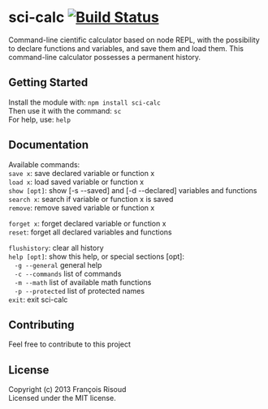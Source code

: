 # sci-calc [![Build Status](https://secure.travis-ci.org/francoisrisoud/sci-calc.png?branch=master)](http://travis-ci.org/francoisrisoud/sci-calc)

Command-line cientific calculator based on node REPL, with the possibility to declare functions and variables, and save them and load them. This command-line calculator possesses a permanent history.

## Getting Started
Install the module with: `npm install sci-calc`  
Then use it with the command: `sc`  
For help, use: `help`  

## Documentation
Available commands:  
`save x`: save declared variable or function x  
`load x`: load saved variable or function x  
`show [opt]`: show [-s --saved] and [-d --declared] variables and functions  
`search x`: search if variable or function x is saved  
`remove`: remove saved variable or function x  
   
`forget x`: forget declared variable or function x  
`reset`: forget all declared variables and functions  
   
`flushistory`: clear all history  
`help [opt]`: show this help, or special sections [opt]:  
&nbsp;&nbsp;&nbsp;`-g --general`   general help  
&nbsp;&nbsp;&nbsp;`-c --commands`  list of commands  
&nbsp;&nbsp;&nbsp;`-m --math`      list of available math functions  
&nbsp;&nbsp;&nbsp;`-p --protected` list of protected names  
`exit`: exit sci-calc  

## Contributing
Feel free to contribute to this project

## License
Copyright (c) 2013 François Risoud  
Licensed under the MIT license.
